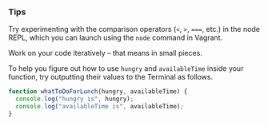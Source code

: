 ### Tips

Try experimenting with the comparison operators (`<`, `>`, `===`, etc.) in the node REPL, which you can launch using the `node` command in Vagrant.

Work on your code iteratively – that means in small pieces. 

To help you figure out how to use `hungry` and `availableTime` inside your function, try outputting their values to the Terminal as follows.











```javascript
function whatToDoForLunch(hungry, availableTime) {
  console.log("hungry is", hungry);
  console.log("availableTime is", availableTime);
}
```